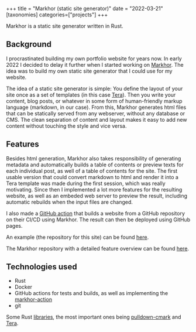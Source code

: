 +++
title = "Markhor (static site generator)"
date = "2022-03-21"
[taxonomies]
categories=["projects"]
+++

Markhor is a static site generator written in Rust. 

<!-- more -->

## Background
I procrastinated building my own portfolio website for years now. In early 2022 I decided to delay it further when I started working on [Markhor](https://github.com/tufteddeer/markhor). The idea was to build my own static site generator that I could use for my website.

The idea of a static site generator is simple: You define the layout of your site once as a set of templates (in this case [Tera](https://tera.netlify.app/)). Then you write your content, blog posts, or whatever in some form of human-friendly markup language (markdown, in our case). From this, Markhor generates html files that can be statically served from any webserver, without any database or CMS. The clean separation of content and layout makes it easy to add new content without touching the style and vice versa.


## Features

Besides html generation, Markhor also takes responsibility of generating metadata and automatically builds a table of contents or preview texts for each individual post, as well of a table of contents for the site.
The first usable version that could convert markdown to html and render it into a Tera template was made during the first session, which was really motivating. Since then I implemented a lot more features for the resulting website, as well as an embeded web server to preview the result, including automatic rebuilds when the input files are changed.

I also made a [GitHub action](https://github.com/tufteddeer/markhor-action) that builds a website from a GitHub repository on their CI/CD using Markhor. The result can then be deployed using GitHub pages.

An example (the repository for this site) can be found [here](https://github.com/tufteddeer/tufteddeer.github.io).

The Markhor repository with a detailed feature overview can be found [here](https://github.com/tufteddeer/markhor).

## Technologies used
* Rust
* Docker
* GitHub actions for tests and builds, as well as implementing the [markhor-action](https://github.com/tufteddeer/markhor-action)
* git

Some Rust [libraries](https://github.com/tufteddeer/markhor/blob/main/Cargo.toml), the most important ones being [pulldown-cmark](https://crates.io/crates/pulldown-cmark) and [Tera](https://crates.io/crates/tera).